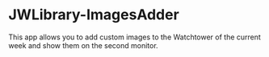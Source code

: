 # JWLibrary-ImagesAdder

This app allows you to add custom images to the Watchtower of the current week and show them on the second monitor.
